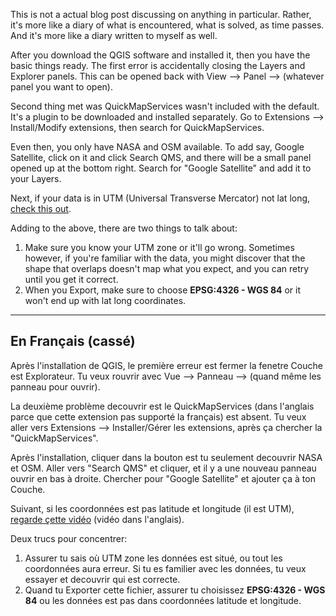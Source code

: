 This is not a actual blog post discussing on anything in particular. Rather, it's more like a diary of what is encountered, what is solved, as time passes. And it's more like a diary written to myself as well. 

After you download the QGIS software and installed it, then you have the basic things ready. The first error is accidentally closing the Layers and Explorer panels. This can be opened back with View --> Panel --> (whatever panel you want to open). 

Second thing met was QuickMapServices wasn't included with the default. It's a plugin to be downloaded and installed separately. Go to Extensions --> Install/Modify extensions, then search for QuickMapServices. 

Even then, you only have NASA and OSM available. To add say, Google Satellite, click on it and click Search QMS, and there will be a small panel opened up at the bottom right. Search for "Google Satellite" and add it to your Layers. 

Next, if your data is in UTM (Universal Transverse Mercator) not lat long, [check this out](https://www.youtube.com/watch?v=Cz4DutaXusg&ab_channel=HydroinformaticsAcademy).

Adding to the above, there are two things to talk about: 
1. Make sure you know your UTM zone or it'll go wrong. Sometimes however, if you're familiar with the data, you might discover that the shape that overlaps doesn't map what you expect, and you can retry until you get it correct. 
2. When you Export, make sure to choose **EPSG:4326 - WGS 84** or it won't end up with lat long coordinates. 

---

## En Français (cassé)

Après l'installation de QGIS, le première erreur est fermer la fenetre Couche est Explorateur. Tu veux rouvrir avec Vue --> Panneau --> (quand même les panneau pour ouvrir). 

La deuxième problème decouvrir est le QuickMapServices (dans l'anglais parce que cette extension pas supporté la français) est absent. Tu veux aller vers Extensions --> Installer/Gérer les extensions, après ça chercher la "QuickMapServices". 

Après l'installation, cliquer dans la bouton est tu seulement decouvrir NASA et OSM. Aller vers "Search QMS" et cliquer, et il y a une nouveau panneau ouvrir en bas à droite. Chercher pour "Google Satellite" et ajouter ça à ton Couche. 

Suivant, si les coordonnées est pas latitude et longitude (il est UTM), [regarde çette vidéo](https://www.youtube.com/watch?v=Cz4DutaXusg&ab_channel=HydroinformaticsAcademy) (vidéo dans l'anglais).

Deux trucs pour concentrer: 
1. Assurer tu sais où UTM zone les données est situé, ou tout les coordonnées aura erreur. Si tu es familier avec les données, tu veux essayer et decouvrir qui est correcte. 
2. Quand tu Exporter cette fichier, assurer tu choisissez **EPSG:4326 - WGS 84** ou les données est pas dans coordonnées latitude et longitude. 

